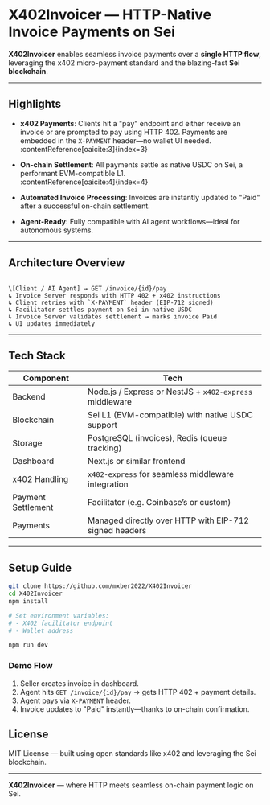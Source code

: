 # X402Invoicer — HTTP-Native Invoice Payments on Sei

**X402Invoicer** enables seamless invoice payments over a **single HTTP flow**, leveraging the x402 micro-payment standard and the blazing-fast **Sei blockchain**.

---

##  Highlights

- **x402 Payments**: Clients hit a "pay" endpoint and either receive an invoice or are prompted to pay using HTTP 402. Payments are embedded in the `X-PAYMENT` header—no wallet UI needed.  
  :contentReference[oaicite:3]{index=3}

- **On-chain Settlement**: All payments settle as native USDC on Sei, a performant EVM-compatible L1.  
  :contentReference[oaicite:4]{index=4}

- **Automated Invoice Processing**: Invoices are instantly updated to "Paid" after a successful on-chain settlement.

- **Agent-Ready**: Fully compatible with AI agent workflows—ideal for autonomous systems.

---

##  Architecture Overview

```

\[Client / AI Agent] → GET /invoice/{id}/pay
↳ Invoice Server responds with HTTP 402 + x402 instructions
↳ Client retries with `X-PAYMENT` header (EIP-712 signed)
↳ Facilitator settles payment on Sei in native USDC
↳ Invoice Server validates settlement → marks invoice Paid
↳ UI updates immediately

````

---

##  Tech Stack

| Component       | Tech |
|----------------|------|
| Backend        | Node.js / Express or NestJS + `x402-express` middleware |
| Blockchain     | Sei L1 (EVM-compatible) with native USDC support |
| Storage        | PostgreSQL (invoices), Redis (queue tracking) |
| Dashboard      | Next.js or similar frontend |
| x402 Handling  | `x402-express` for seamless middleware integration |
| Payment Settlement | Facilitator (e.g. Coinbase’s or custom) |
| Payments       | Managed directly over HTTP with EIP-712 signed headers |

---

##  Setup Guide

```bash
git clone https://github.com/mxber2022/X402Invoicer
cd X402Invoicer
npm install

# Set environment variables:
# - X402 facilitator endpoint
# - Wallet address

npm run dev
````

### Demo Flow

1. Seller creates invoice in dashboard.
2. Agent hits `GET /invoice/{id}/pay` → gets HTTP 402 + payment details.
3. Agent pays via `X-PAYMENT` header.
4. Invoice updates to "Paid" instantly—thanks to on-chain confirmation.

## License

MIT License — built using open standards like x402 and leveraging the Sei blockchain.

---

**X402Invoicer** — where HTTP meets seamless on-chain payment logic on Sei.
